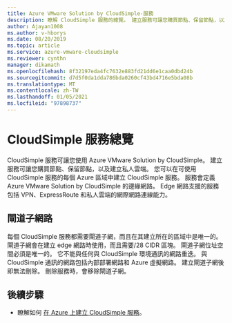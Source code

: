 ```yaml
---
title: Azure VMware Solution by CloudSimple-服務
description: 瞭解 CloudSimple 服務的總覽。 建立服務可讓您購買節點、保留節點，以及建立私人雲端。
author: Ajayan1008
ms.author: v-hborys
ms.date: 08/20/2019
ms.topic: article
ms.service: azure-vmware-cloudsimple
ms.reviewer: cynthn
manager: dikamath
ms.openlocfilehash: 8f32197eda4fc7632e883fd21dd6e1caa0dbd24b
ms.sourcegitcommit: d7d5f0da1dda786bda0260cf43bd4716e5bda08b
ms.translationtype: MT
ms.contentlocale: zh-TW
ms.lasthandoff: 01/05/2021
ms.locfileid: "97898737"
---
```

# <a name="cloudsimple-service-overview"></a>CloudSimple 服務總覽

CloudSimple 服務可讓您使用 Azure VMware Solution by CloudSimple。  建立服務可讓您購買節點、保留節點，以及建立私人雲端。  您可以在可使用 CloudSimple 服務的每個 Azure 區域中建立 CloudSimple 服務。 服務會定義 Azure VMware Solution by CloudSimple 的邊緣網路。 Edge 網路支援的服務包括 VPN、ExpressRoute 和私人雲端的網際網路連線能力。

## <a name="gateway-subnet"></a>閘道子網路

每個 CloudSimple 服務都需要閘道子網，而且在其建立所在的區域中是唯一的。 閘道子網會在建立 edge 網路時使用，而且需要/28 CIDR 區塊。  閘道子網位址空間必須是唯一的。 它不能與任何與 CloudSimple 環境通訊的網路重迭。 與 CloudSimple 通訊的網路包括內部部署網路和 Azure 虛擬網路。  建立閘道子網後即無法刪除。  刪除服務時，會移除閘道子網。

## <a name="next-steps"></a>後續步驟

* 瞭解如何 [在 Azure 上建立 CloudSimple 服務](quickstart-create-cloudsimple-service.md)。
